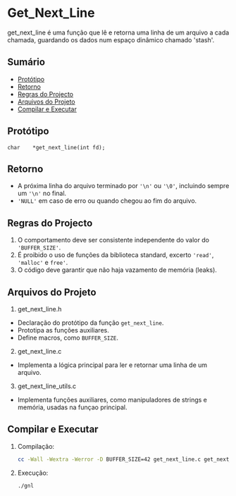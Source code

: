# Get_Next_Line

get_next_line é uma função que lê e retorna uma linha de um arquivo a cada chamada, guardando os dados num espaço dinâmico chamado 'stash'.


## Sumário

- [Protótipo](#Protótipo)
- [Retorno](#Retorno)
- [Regras do Projecto](#Regras_do_Projecto)
- [Arquivos do Projeto](#Arquivos_do_Projeto)
- [Compilar e Executar](#Compilar_e_Executar)


## Protótipo

```
char	*get_next_line(int fd);
```


## Retorno

- A próxima linha do arquivo terminado por ```'\n'``` ou ```'\0'```, incluindo sempre um ```'\n'``` no final.
- ```'NULL'``` em caso de erro ou quando chegou ao fim do arquivo.


## Regras do Projecto

1. O comportamento deve ser consistente independente do valor do ```'BUFFER_SIZE'```.
2. É proibido o uso de funções da biblioteca standard, excerto ```'read'```, ```'malloc'``` e ```free'```.
4. O código deve garantir que não haja vazamento de memória (leaks).


## Arquivos do Projeto

1. get_next_line.h
 - Declaração do protótipo da função ```get_next_line```.
 - Prototipa as funções auxiliares.
 - Define macros, como ```BUFFER_SIZE```.
2. get_next_line.c
 - Implementa a lógica principal para ler e retornar uma linha de um arquivo.
3. get_next_line_utils.c
 - Implementa funções auxiliares, como manipuladores de strings e memória, usadas na funçao principal.


## Compilar e Executar

1. Compilação:
   ```bash
   cc -Wall -Wextra -Werror -D BUFFER_SIZE=42 get_next_line.c get_next_line_utils.c -o gnl
   ```
2. Execução:
   ```bash
   ./gnl
   ```
